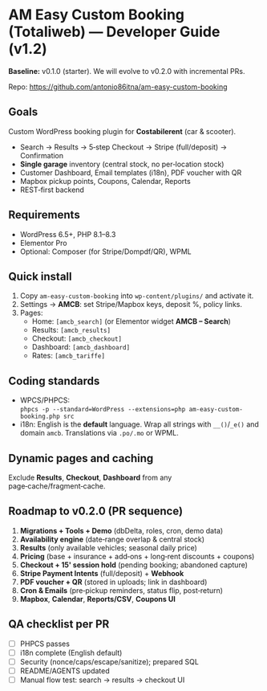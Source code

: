 # AM Easy Custom Booking (Totaliweb) — Developer Guide (v1.2)

**Baseline:** v0.1.0 (starter). We will evolve to v0.2.0 with incremental PRs.

Repo: https://github.com/antonio86itna/am-easy-custom-booking

## Goals
Custom WordPress booking plugin for **Costabilerent** (car & scooter).
- Search → Results → 5‑step Checkout → Stripe (full/deposit) → Confirmation
- **Single garage** inventory (central stock, no per‑location stock)
- Customer Dashboard, Email templates (i18n), PDF voucher with QR
- Mapbox pickup points, Coupons, Calendar, Reports
- REST‑first backend

## Requirements
- WordPress 6.5+, PHP 8.1–8.3
- Elementor Pro
- Optional: Composer (for Stripe/Dompdf/QR), WPML

## Quick install
1. Copy `am-easy-custom-booking` into `wp-content/plugins/` and activate it.
2. Settings → **AMCB**: set Stripe/Mapbox keys, deposit %, policy links.
3. Pages:
   - Home: `[amcb_search]` (or Elementor widget **AMCB – Search**)
   - Results: `[amcb_results]`
   - Checkout: `[amcb_checkout]`
   - Dashboard: `[amcb_dashboard]`
   - Rates: `[amcb_tariffe]`

## Coding standards
- WPCS/PHPCS:  
  `phpcs -p --standard=WordPress --extensions=php am-easy-custom-booking.php src`
- i18n: English is the **default** language. Wrap all strings with `__()`/`_e()` and domain `amcb`. Translations via `.po/.mo` or WPML.

## Dynamic pages and caching
Exclude **Results**, **Checkout**, **Dashboard** from any page‑cache/fragment‑cache.

## Roadmap to v0.2.0 (PR sequence)
1. **Migrations + Tools + Demo** (dbDelta, roles, cron, demo data)
2. **Availability engine** (date‑range overlap & central stock)
3. **Results** (only available vehicles; seasonal daily price)
4. **Pricing** (base + insurance + add‑ons + long‑rent discounts + coupons)
5. **Checkout + 15' session hold** (pending booking; abandoned capture)
6. **Stripe Payment Intents** (full/deposit) + **Webhook**
7. **PDF voucher + QR** (stored in uploads; link in dashboard)
8. **Cron & Emails** (pre‑pickup reminders, status flip, post‑return)
9. **Mapbox**, **Calendar**, **Reports/CSV**, **Coupons UI**

## QA checklist per PR
- [ ] PHPCS passes
- [ ] i18n complete (English default)
- [ ] Security (nonce/caps/escape/sanitize); prepared SQL
- [ ] README/AGENTS updated
- [ ] Manual flow test: search → results → checkout UI
